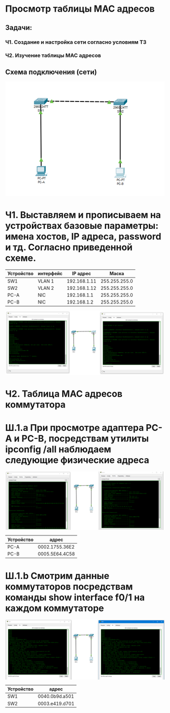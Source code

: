 # Просмотр таблицы MAC адресов

## Задачи:
### Ч1. Создание и настройка сети согласно условиям ТЗ
### Ч2. Изучение таблицы MAC адресов
    
## Схема подключения (сети)

![](https://github.com/Grotemast/STUDIES/blob/main/DZ%202/DZ%202%20PNG/Screenshot_2.0.png)
   
# Ч1. Выставляем и прописываем на устройствах базовые параметры: имена хостов, IP адреса, password и тд. Согласно приведенной схеме.

 | Устройство | интерфейс |   IP адрес     |      Маска      |
 |------------|-----------|----------------|-----------------|
 |     SW1    |   VLAN 1  |  192.168.1.11  |  255.255.255.0  |
 |     SW2    |   VLAN 2  |  192.168.1.12  |  255.255.255.0  |
 |    PC-A    |     NIC   |  192.168.1.1   |  255.255.255.0  |
 |    PC-B    |     NIC   |  192.168.1.2   |  255.255.255.0  |
 
 
 
 ![](https://github.com/Grotemast/STUDIES/blob/main/DZ%202/DZ%202%20PNG/Screenshot_2.1.png)


# Ч2. Таблица MAC адресов коммутатора

# Ш.1.a  При просмотре адаптера PC-A и PC-B, посредствам утилиты ipconfig /all наблюдаем следующие физические адреса 

 ![](https://github.com/Grotemast/STUDIES/blob/main/DZ%202/DZ%202%20PNG/Screenshot_2.3.png)
 
  | Устройство |        адрес           |  
  |------------|------------------------|
  |     PC-A   |    0002.1755.36E2      | 
  |     PC-B   |    0005.5E64.4C58      |
 
# Ш.1.b  Смотрим данные коммутаторов посредствам команды show interface f0/1 на каждом коммутаторе
 
 ![](https://github.com/Grotemast/STUDIES/blob/main/DZ%202/DZ%202%20PNG/Screenshot_2.4.png)
 
  | Устройство |         адрес         |  
  |------------|-----------------------|
  |     SW1    |     0040.0b9d.a501    | 
  |     SW2    |     0003.e419.d701    | 
 
 
